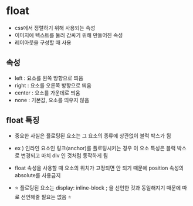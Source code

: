 # float
- css에서 정렬하기 위해 사용되는 속성
-  이미지에 텍스트를 둘러 감싸기 위해 만들어진 속성
-  레이아웃을 구성할 때 사용

## 속성
- left : 요소를 왼쪽 방향으로 띄움
- right : 요소를 오른쪽 방향으로 띄움
- center : 요소를 가운데로 띄움
- none : 기본값, 요소를 띄우지 않음 


## float 특징
- 중요한 사실은 플로팅된 요소는 그 요소의 종류에 상관없이 블럭 박스가 됨

- ex ) 인라인 요소인 링크(anchor)를 플로팅시키는 경우 이 요소 특성은 블럭 박스로 변경되고 마치 div 인 것처럼 동작하게 됨
  
- float 속성을 사용할 때 요소의 위치가 고정되면 안 되기 때문에 position 속성의 absolute를 사용금지

- ⭐ 플로팅된 요소는 display: inline-block ; 을 선언한 것과 동일해지기 때문에 따로 선언해줄 필요는 없음 ⭐



